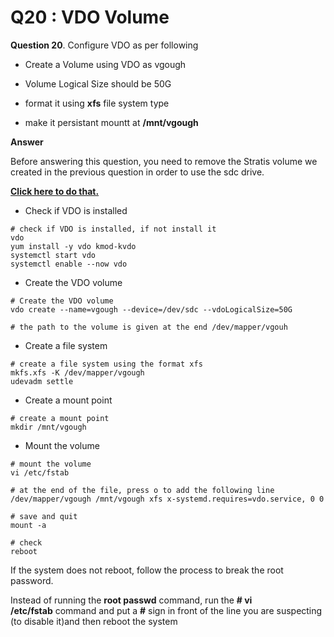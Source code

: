 Q20 : VDO Volume
================


**Question 20**. Configure VDO as per following

*   Create a Volume using VDO as vgough
    
*   Volume Logical Size should be 50G
    
*   format it using **xfs** file system type
    
*   make it persistant mountt at **/mnt/vgough**
    

**Answer**

Before answering this question, you need to remove the Stratis volume we created in the previous question in order to use the sdc drive.

[**Click here to do that.**](https://drive.google.com/file/d/1eSGpNnxbqvYqkDKjmubyjH9MMu9EEATj/view?usp=sharing)

 * Check if VDO is installed
```
# check if VDO is installed, if not install it
vdo
yum install -y vdo kmod-kvdo
systemctl start vdo
systemctl enable --now vdo
```
 * Create the VDO volume
```
# Create the VDO volume
vdo create --name=vgough --device=/dev/sdc --vdoLogicalSize=50G

# the path to the volume is given at the end /dev/mapper/vgouh
```
 * Create a file system
```
# create a file system using the format xfs
mkfs.xfs -K /dev/mapper/vgough
udevadm settle
```
 * Create a mount point
```
# create a mount point
mkdir /mnt/vgough
```
 * Mount the volume
```
# mount the volume
vi /etc/fstab

# at the end of the file, press o to add the following line
/dev/mapper/vgough /mnt/vgough xfs x-systemd.requires=vdo.service, 0 0

# save and quit
mount -a

# check
reboot
```

If the system does not reboot, follow the process to break the root password.

Instead of running the **root passwd** command, run the **\# vi /etc/fstab** command and put a **#** sign in front of the line you are suspecting (to disable it)and then reboot the system
